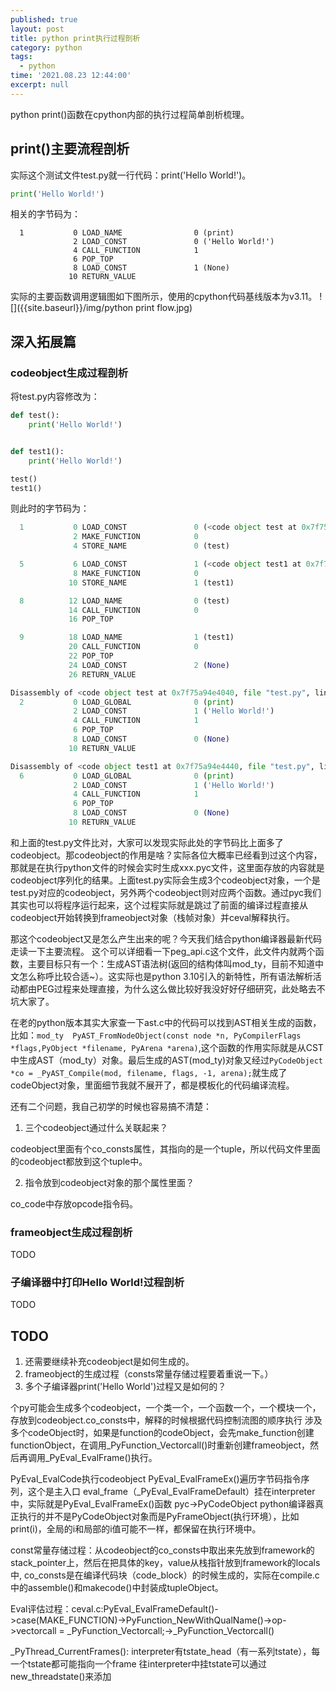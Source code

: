 ```yaml
---
published: true
layout: post
title: python print执行过程剖析
category: python
tags:
  - python
time: '2021.08.23 12:44:00'
excerpt: null
---
```

python print()函数在cpython内部的执行过程简单剖析梳理。

<!--more-->

## print()主要流程剖析
实际这个测试文件test.py就一行代码：print('Hello World!')。
```python
print('Hello World!')
```
相关的字节码为：
```
  1           0 LOAD_NAME                0 (print)
              2 LOAD_CONST               0 ('Hello World!')
              4 CALL_FUNCTION            1
              6 POP_TOP
              8 LOAD_CONST               1 (None)
             10 RETURN_VALUE

```
实际的主要函数调用逻辑图如下图所示，使用的cpython代码基线版本为v3.11。
![]({{site.baseurl}}/img/python print flow.jpg)

## 深入拓展篇
### codeobject生成过程剖析
将test.py内容修改为：
```python
def test():
    print('Hello World!')


def test1():
    print('Hello World!')

test()
test1()
```
则此时的字节码为：
```python
  1           0 LOAD_CONST               0 (<code object test at 0x7f75a94e4040, file "test.py", line 1>)
              2 MAKE_FUNCTION            0
              4 STORE_NAME               0 (test)

  5           6 LOAD_CONST               1 (<code object test1 at 0x7f75a94e4440, file "test.py", line 5>)
              8 MAKE_FUNCTION            0
             10 STORE_NAME               1 (test1)

  8          12 LOAD_NAME                0 (test)
             14 CALL_FUNCTION            0
             16 POP_TOP

  9          18 LOAD_NAME                1 (test1)
             20 CALL_FUNCTION            0
             22 POP_TOP
             24 LOAD_CONST               2 (None)
             26 RETURN_VALUE

Disassembly of <code object test at 0x7f75a94e4040, file "test.py", line 1>:
  2           0 LOAD_GLOBAL              0 (print)
              2 LOAD_CONST               1 ('Hello World!')
              4 CALL_FUNCTION            1
              6 POP_TOP
              8 LOAD_CONST               0 (None)
             10 RETURN_VALUE

Disassembly of <code object test1 at 0x7f75a94e4440, file "test.py", line 5>:
  6           0 LOAD_GLOBAL              0 (print)
              2 LOAD_CONST               1 ('Hello World!')
              4 CALL_FUNCTION            1
              6 POP_TOP
              8 LOAD_CONST               0 (None)
             10 RETURN_VALUE
```
和上面的test.py文件比对，大家可以发现实际此处的字节码比上面多了codeobject。那codeobject的作用是啥？实际各位大概率已经看到过这个内容，那就是在执行python文件的时候会实时生成xxx.pyc文件，这里面存放的内容就是codeobject序列化的结果。上面test.py实际会生成3个codeobject对象，一个是test.py对应的codeobject，另外两个codeobject则对应两个函数。通过pyc我们其实也可以将程序运行起来，这个过程实际就是跳过了前面的编译过程直接从codeobject开始转换到frameobject对象（栈帧对象）并ceval解释执行。

那这个codeobject又是怎么产生出来的呢？今天我们结合python编译器最新代码走读一下主要流程。
这个可以详细看一下peg_api.c这个文件，此文件内就两个函数，主要目标只有一个：生成AST语法树(返回的结构体叫mod_ty，目前不知道中文怎么称呼比较合适~）。这实际也是python 3.10引入的新特性，所有语法解析活动都由PEG过程来处理直接，为什么这么做比较好我没好好仔细研究，此处略去不坑大家了。

在老的python版本其实大家查一下ast.c中的代码可以找到AST相关生成的函数，比如：`mod_ty  PyAST_FromNodeObject(const node *n, PyCompilerFlags *flags,PyObject *filename, PyArena *arena)`,这个函数的作用实际就是从CST中生成AST（mod_ty）对象。最后生成的AST(mod_ty)对象又经过`PyCodeObject *co = _PyAST_Compile(mod, filename, flags, -1, arena);`就生成了codeObject对象，里面细节我就不展开了，都是模板化的代码编译流程。

还有二个问题，我自己初学的时候也容易搞不清楚：
1. 三个codeobject通过什么关联起来？

codeobject里面有个co_consts属性，其指向的是一个tuple，所以代码文件里面的codeobject都放到这个tuple中。

2. 指令放到codeobject对象的那个属性里面？

co_code中存放opcode指令码。

### frameobject生成过程剖析
TODO

### 子编译器中打印Hello World!过程剖析
TODO

## TODO
1. 还需要继续补充codeobject是如何生成的。
2. frameobject的生成过程（consts常量存储过程要着重说一下。）
3. 多个子编译器print('Hello World')过程又是如何的？

个py可能会生成多个codeobject，一个类一个，一个函数一个，一个模块一个，存放到codeobject.co_consts中，解释的时候根据代码控制流图的顺序执行
涉及多个codeObject时，如果是function的codeObject，会先make_function创建functionObject，在调用_PyFunction_Vectorcall()时重新创建frameobject，然后再调用_PyEval_EvalFrame()执行。

PyEval_EvalCode执行codeobject
PyEval_EvalFrameEx()遍历字节码指令序列，这个是主入口
eval_frame（_PyEval_EvalFrameDefault）挂在interpreter中，实际就是PyEval_EvalFrameEx()函数
pyc->PyCodeObject
python编译器真正执行的并不是PyCodeObject对象而是PyFrameObject(执行环境），比如print(i)，全局的i和局部的i值可能不一样，都保留在执行环境中。

const常量存储过程：从codeobject的co_consts中取出来先放到framework的stack_pointer上，然后在把具体的key，value从栈指针放到framework的locals中, co_consts是在编译代码块（code_block）的时候生成的，实际在compile.c中的assemble()和makecode()中封装成tupleObject。

Eval评估过程：ceval.c:PyEval_EvalFrameDefault()->case(MAKE_FUNCTION)->PyFunction_NewWithQualName()->op->vectorcall = _PyFunction_Vectorcall;->_PyFunction_Vectorcall()

_PyThread_CurrentFrames(): interpreter有tstate_head（有一系列tstate），每一个tstate都可能指向一个frame
往interpreter中挂tstate可以通过new_threadstate()来添加
